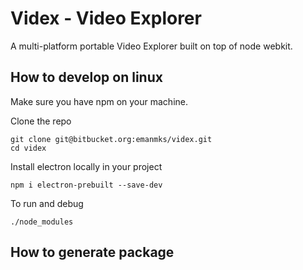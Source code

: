 # Videx - Video Explorer

A multi-platform portable Video Explorer built on top of node webkit.

## How to develop on linux
Make sure you have npm on your machine.

Clone the repo
```
git clone git@bitbucket.org:emanmks/videx.git
cd videx
```

Install electron locally in your project
```
npm i electron-prebuilt --save-dev
```

To run and debug
```
./node_modules
```

## How to generate package